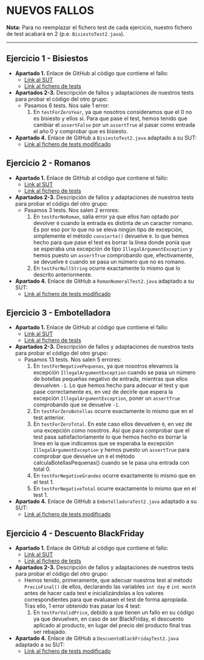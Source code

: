 # NUEVOS FALLOS

**Nota:** Para no reemplazar el fichero test de cada ejercicio, nuestro fichero de test acabará en 2 (p.e. `BisiestoTest2.java`).

___

## Ejercicio 1 - Bisiestos
- **Apartado 1.** Enlace de GitHub al código que contiene el fallo:
	- [Link al SUT](https://github.com/Onac8/nshandra_Practica-ISI/blob/master/pruebasIDM/Bisiestos/Bisiestos.java)
	- [Link al fichero de tests](https://github.com/Onac8/nshandra_Practica-ISI/commit/c81469432f40f4776711653486dd84d9d8e27dfb#diff-6441aefcf426fa02cbde5b2cd92ea543)
- **Apartados 2-3.** Descripción de fallos y adaptaciones de nuestros tests para probar el código del otro grupo:
	- Pasamos 6 tests. Nos sale 1 error:
		1. En `testForZeroYear`, ya que nosotros consideramos que el 0 no es bisiesto y ellos sí. Para que pase el test, hemos tenido que cambiar el `assertFalse` por un `assertTrue` al pasar como entrada el año 0 y comprobar que es bisiesto.
- **Apartado 4.** Enlace de GitHub a `BisiestoTest2.java` adaptado a su SUT:
	- [Link al fichero de tests modificado](https://github.com/Onac8/nshandra_Practica-ISI/commit/32a20048b68ed28fd4c5bc31eb6fbe1632a9b725#diff-6441aefcf426fa02cbde5b2cd92ea543)

## Ejercicio 2 - Romanos
- **Apartado 1.** Enlace de GitHub al código que contiene el fallo:
	- [Link al SUT](https://github.com/Onac8/nshandra_Practica-ISI/blob/master/pruebasIDM/RomanNumeral/RomanNumeral.java)
	- [Link al fichero de tests](https://github.com/Onac8/nshandra_Practica-ISI/commit/ec0d5624c7455844967017b5ca4589f3727975dd#diff-30b7fdaaeb3bd2f8d2876cb6616b53e6)
- **Apartados 2-3.**	Descripción de fallos y adaptaciones de nuestros tests para probar el código del otro grupo:
	- Pasamos 3 tests. Nos salen 2 errores:
		1. En `testForNoRoman`, salía error ya que ellos han optado por devolver `0` cuando la entrada es distinta de un caracter romano. Es por eso por lo que no se eleva ningún tipo de excepción, simplemente el método `convierte()` devuelve `0`. lo que hemos hecho para que pase el test es borrar la línea donde ponía que se esperaba una excepción de tipo `IllegalArgumentException` y hemos puesto un `assertTrue` comprobando que, efectivamente, se devuelve `0` cuando se pasa un número que no es romano.
		2. En `testForNullString` ocurre exactamente lo mismo que lo descrito anteriormente.
- **Apartado 4.** Enlace de GitHub a `RomanNumeralTest2.java` adaptado a su SUT:
	- [Link al fichero de tests modificado](https://github.com/Onac8/nshandra_Practica-ISI/commit/0333f3fdb0882ec323a44367807ea63a11437574#diff-2e09de0612f076984f73bcf8f4bc170d)

## Ejercicio 3 - Embotelladora
- **Apartado 1.** Enlace de GitHub al código que contiene el fallo:
	- [Link al SUT](https://github.com/Onac8/nshandra_Practica-ISI/blob/master/pruebasIDM/Embotelladora/Embotelladora.java)
	- [Link al fichero de tests](https://github.com/Onac8/nshandra_Practica-ISI/commit/7df9f7c2ab8bec97c3677ac2ee0a087416c5a31a)
- **Apartados 2-3.**	Descripción de fallos y adaptaciones de nuestros tests para probar el código del otro grupo:
	- Pasamos 13 tests. Nos salen 5 errores:
		1. En `testForNegativePequenas`, ya que nosotros elevamos la excepción `IllegalArgumentException` cuando se pasa un número de botellas pequeñas negativo de entrada, mientras que ellos devuelven `-1`. Lo que hemos hecho para adecuar el test y que pase correctamente es, en vez de decirle que espera la excepción `IllegalArgumentException`, poner un `assertTrue` comprobando que se devuelve `-1`.
		2. En `testForZeroBotellas` ocurre exactamente lo mismo que en el test anterior.
		3. En `testForZeroTotal`. En este caso ellos devuelven `0`, en vez de una excepción como nosotros. Así que para comprobar que el test pasa satisfactoriamente lo que hemos hecho es borrar la línea en la que indicamos que se esperaba la excepción `IllegalArgumentException` y hemos puesto un `assertTrue` para comprobar que devuelve un `0` el método calculaBotellasPequenas() cuando se le pasa una entrada con total 0.
		4. En `testForNegativeGrandes` ocurre exactamente lo mismo que en el test 1.
		5. En `testForNegativeTotal` ocurre exactamente lo mismo que en el test 1.
- **Apartado 4.** Enlace de GitHub a `EmbotelladoraTest2.java` adaptado a su SUT:
	- [Link al fichero de tests modificado](https://github.com/Onac8/nshandra_Practica-ISI/commit/b5dfb65f6508dde1309da2a0246ace21079eaaa6)

## Ejercicio 4 - Descuento BlackFriday
- **Apartado 1.** Enlace de GitHub al código que contiene el fallo:
	- [Link al SUT](https://github.com/Onac8/nshandra_Practica-ISI/blob/master/pruebasIDM/DescuentoBlackFriday/DescuentoBlackFriday.java)
	- [Link al fichero de tests](https://github.com/Onac8/nshandra_Practica-ISI/commit/f2b794bb94faefe442fdb5c960e951220ffb7512)
- **Apartados 2-3.**	Descripción de fallos y adaptaciones de nuestros tests para probar el código del otro grupo:
	- Hemos tenido, primeramente, que adecuar nuestros test al método `PrecioFinal()` de ellos, declarando las variables `int day` e `int month` antes de hacer cada test e inicializándolas a los valores correspondientes para que evaluasen el test de forma apropiada. Tras ello, 1 error obtenido tras pasar los 4 test:
		1. En `testForValidPrice`, debido a que tienen un fallo en su código ya que devuelven, en caso de ser BlackFriday, el descuento aplicado al producto, en lugar del precio del producto final tras ser rebajado.
- **Apartado 4.** Enlace de GitHub a `DescuentoBlackFridayTest2.java` adaptado a su SUT:
	- [Link al fichero de tests modificado](https://github.com/Onac8/nshandra_Practica-ISI/commit/929ad73861790dbaee406fe54d3e8f9093a56a5c)
